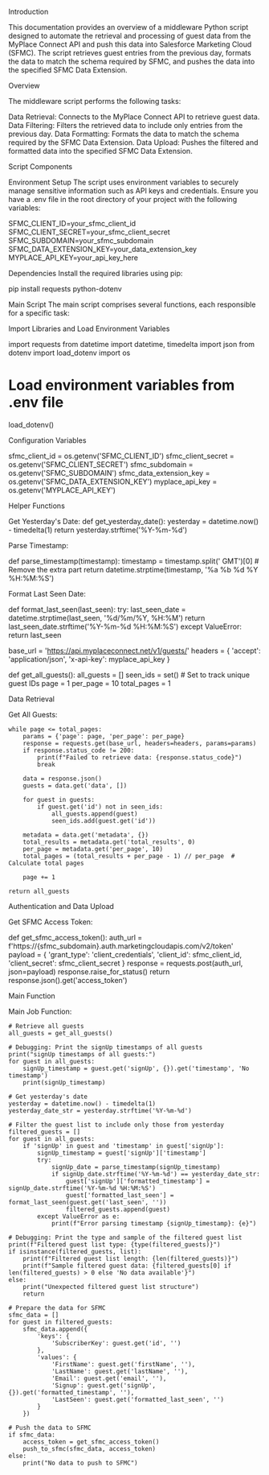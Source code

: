 Introduction

This documentation provides an overview of a middleware Python script designed to automate the retrieval and processing of guest data from the MyPlace Connect API and push this data into Salesforce Marketing Cloud (SFMC). The script retrieves guest entries from the previous day, formats the data to match the schema required by SFMC, and pushes the data into the specified SFMC Data Extension.

Overview

The middleware script performs the following tasks:
            
Data Retrieval: Connects to the MyPlace Connect API to retrieve guest data.
Data Filtering: Filters the retrieved data to include only entries from the previous day.
Data Formatting: Formats the data to match the schema required by the SFMC Data Extension.
Data Upload: Pushes the filtered and formatted data into the specified SFMC Data Extension.

Script Components

Environment Setup
The script uses environment variables to securely manage sensitive information such as API keys and credentials. Ensure you have a .env file in the root directory of your project with the following variables:

SFMC_CLIENT_ID=your_sfmc_client_id
SFMC_CLIENT_SECRET=your_sfmc_client_secret
SFMC_SUBDOMAIN=your_sfmc_subdomain
SFMC_DATA_EXTENSION_KEY=your_data_extension_key
MYPLACE_API_KEY=your_api_key_here

Dependencies
Install the required libraries using pip:

pip install requests python-dotenv

Main Script
The main script comprises several functions, each responsible for a specific task:

Import Libraries and Load Environment Variables

import requests
from datetime import datetime, timedelta
import json
from dotenv import load_dotenv
import os

# Load environment variables from .env file
load_dotenv()

Configuration Variables

sfmc_client_id = os.getenv('SFMC_CLIENT_ID')
sfmc_client_secret = os.getenv('SFMC_CLIENT_SECRET')
sfmc_subdomain = os.getenv('SFMC_SUBDOMAIN')
sfmc_data_extension_key = os.getenv('SFMC_DATA_EXTENSION_KEY')
myplace_api_key = os.getenv('MYPLACE_API_KEY')

Helper Functions

Get Yesterday's Date:
def get_yesterday_date():
    yesterday = datetime.now() - timedelta(1)
    return yesterday.strftime('%Y-%m-%d')
    
Parse Timestamp:

def parse_timestamp(timestamp):
    timestamp = timestamp.split(' GMT')[0]  # Remove the extra part
    return datetime.strptime(timestamp, '%a %b %d %Y %H:%M:%S')
    
Format Last Seen Date:

def format_last_seen(last_seen):
    try:
        last_seen_date = datetime.strptime(last_seen, '%d/%m/%Y, %H:%M')
        return last_seen_date.strftime('%Y-%m-%d %H:%M:%S')
    except ValueError:
        return last_seen

base_url = 'https://api.myplaceconnect.net/v1/guests/'
headers = {
    'accept': 'application/json',
    'x-api-key': myplace_api_key
}

def get_all_guests():
    all_guests = []
    seen_ids = set()  # Set to track unique guest IDs
    page = 1
    per_page = 10
    total_pages = 1

Data Retrieval

Get All Guests:

    while page <= total_pages:
        params = {'page': page, 'per_page': per_page}
        response = requests.get(base_url, headers=headers, params=params)
        if response.status_code != 200:
            print(f"Failed to retrieve data: {response.status_code}")
            break

        data = response.json()
        guests = data.get('data', [])
        
        for guest in guests:
            if guest.get('id') not in seen_ids:
                all_guests.append(guest)
                seen_ids.add(guest.get('id'))

        metadata = data.get('metadata', {})
        total_results = metadata.get('total_results', 0)
        per_page = metadata.get('per_page', 10)
        total_pages = (total_results + per_page - 1) // per_page  # Calculate total pages

        page += 1

    return all_guests

Authentication and Data Upload

Get SFMC Access Token:

def get_sfmc_access_token():
    auth_url = f'https://{sfmc_subdomain}.auth.marketingcloudapis.com/v2/token'
    payload = {
        'grant_type': 'client_credentials',
        'client_id': sfmc_client_id,
        'client_secret': sfmc_client_secret
    }
    response = requests.post(auth_url, json=payload)
    response.raise_for_status()
    return response.json().get('access_token')
    
Main Function

Main Job Function:


    # Retrieve all guests
    all_guests = get_all_guests()

    # Debugging: Print the signUp timestamps of all guests
    print("signUp timestamps of all guests:")
    for guest in all_guests:
        signUp_timestamp = guest.get('signUp', {}).get('timestamp', 'No timestamp')
        print(signUp_timestamp)

    # Get yesterday's date
    yesterday = datetime.now() - timedelta(1)
    yesterday_date_str = yesterday.strftime('%Y-%m-%d')

    # Filter the guest list to include only those from yesterday
    filtered_guests = []
    for guest in all_guests:
        if 'signUp' in guest and 'timestamp' in guest['signUp']:
            signUp_timestamp = guest['signUp']['timestamp']
            try:
                signUp_date = parse_timestamp(signUp_timestamp)
                if signUp_date.strftime('%Y-%m-%d') == yesterday_date_str:
                    guest['signUp']['formatted_timestamp'] = signUp_date.strftime('%Y-%m-%d %H:%M:%S')
                    guest['formatted_last_seen'] = format_last_seen(guest.get('last_seen', ''))
                    filtered_guests.append(guest)
            except ValueError as e:
                print(f"Error parsing timestamp {signUp_timestamp}: {e}")

    # Debugging: Print the type and sample of the filtered guest list
    print(f"Filtered guest list type: {type(filtered_guests)}")
    if isinstance(filtered_guests, list):
        print(f"Filtered guest list length: {len(filtered_guests)}")
        print(f"Sample filtered guest data: {filtered_guests[0] if len(filtered_guests) > 0 else 'No data available'}")
    else:
        print("Unexpected filtered guest list structure")
        return

    # Prepare the data for SFMC
    sfmc_data = []
    for guest in filtered_guests:
        sfmc_data.append({
            'keys': {
                'SubscriberKey': guest.get('id', '')
            },
            'values': {
                'FirstName': guest.get('firstName', ''),
                'LastName': guest.get('lastName', ''),
                'Email': guest.get('email', ''),
                'Signup': guest.get('signUp', {}).get('formatted_timestamp', ''),
                'LastSeen': guest.get('formatted_last_seen', '')
            }
        })

    # Push the data to SFMC
    if sfmc_data:
        access_token = get_sfmc_access_token()
        push_to_sfmc(sfmc_data, access_token)
    else:
        print("No data to push to SFMC")



